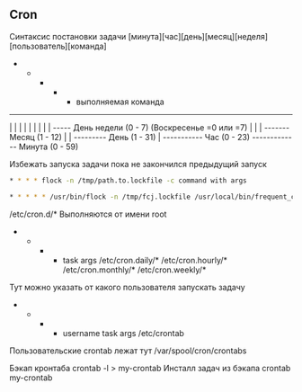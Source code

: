 ## Cron

Синтаксис постановки задачи
[минута][час][день][месяц][неделя][пользователь][команда]

* * * * * выполняемая команда
- - - - -
| | | | |
| | | | ----- День недели (0 - 7) (Воскресенье =0 или =7)
| | | ------- Месяц (1 - 12)
| | --------- День (1 - 31)
| ----------- Час (0 - 23)
------------- Минута (0 - 59)

Избежать запуска задачи пока не закончился предыдущий запуск
```bash
* * * * flock -n /tmp/path.to.lockfile -c command with args
```

```bash
* * * * * /usr/bin/flock -n /tmp/fcj.lockfile /usr/local/bin/frequent_cron_job --minutely
```


/etc/cron.d/*
Выполняются от имени root
* * * * task args
/etc/cron.daily/*
/etc/cron.hourly/*
/etc/cron.monthly/*
/etc/cron.weekly/*

Тут можно указать от какого пользователя запускать задачу
* * * * username task args
/etc/crontab

Пользовательские crontab лежат тут
/var/spool/cron/crontabs

Бэкап кронтаба
crontab -l > my-crontab
Инсталл задач из бэкапа
crontab my-crontab

